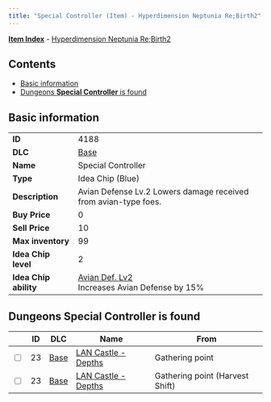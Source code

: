 ```yaml
---
title: "Special Controller (Item) - Hyperdimension Neptunia Re;Birth2"
---
```


[**Item Index**](/neptunia/rb2/item/index.html) - [Hyperdimension Neptunia Re;Birth2](/neptunia/rb2)

## Contents

- [Basic information](#basic-information)
- [Dungeons **Special Controller** is found](#dungeons-special-controller-is-found)

## Basic information

|   |   |
| -- | -- |
| **ID** | 4188 |
| **DLC** | [Base](/neptunia/rb2/dlc/0-base.html) |
| **Name** | Special Controller |
| **Type** | Idea Chip (Blue) |
| **Description** | Avian Defense Lv.2 Lowers damage received from avian-type foes. |
| **Buy Price** | 0 |
| **Sell Price** | 10 |
| **Max inventory** | 99 |
| **Idea Chip level** | 2 |
| **Idea Chip ability** | [Avian Def. Lv2](/neptunia/rb2/ability/0-9587-avian-def-lv2.html)<br />Increases Avian Defense by 15% |

## Dungeons **Special Controller** is found

|    | ID | DLC | Name | From |
| -- | -- | --- | ---- | ---- |
| <input type="checkbox" id="rb2-dungeon-0-23" class="trackbox" /> | 23 | [Base](/neptunia/rb2/dlc/0-base.html) | [LAN Castle - Depths](/neptunia/rb2/dungeon/0-23-lan-castle-depths.html) | Gathering point |
| <input type="checkbox" id="rb2-dungeon-0-23" class="trackbox" /> | 23 | [Base](/neptunia/rb2/dlc/0-base.html) | [LAN Castle - Depths](/neptunia/rb2/dungeon/0-23-lan-castle-depths.html) | Gathering point (Harvest Shift) |